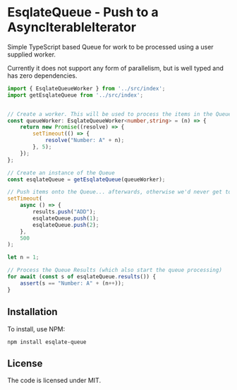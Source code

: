 # EsqlateQueue - Push to a AsyncIterableIterator

Simple TypeScript based Queue for work to be processed using a user supplied worker.

Currently it does not support any form of parallelism, but is well typed and has
zero dependencies.

```typescript
import { EsqlateQueueWorker } from '../src/index';
import getEsqlateQueue from '../src/index';


// Create a worker. This will be used to process the items in the Queue.
const queueWorker: EsqlateQueueWorker<number,string> = (n) => {
    return new Promise((resolve) => {
        setTimeout(() => {
            resolve("Number: A" + n);
        }, 5);
    });
};

// Create an instance of the Queue
const esqlateQueue = getEsqlateQueue(queueWorker);

// Push items onto the Queue... afterwards, otherwise we'd never get to the loop
setTimeout(
    async () => {
        results.push("ADD");
        esqlateQueue.push(1);
        esqlateQueue.push(2);
    },
    500
);

let n = 1;

// Process the Queue Results (which also start the queue processing)
for await (const s of esqlateQueue.results()) {
    assert(s == "Number: A" + (n++));
}

```

## Installation

To install, use NPM:

    npm install esqlate-queue

## License

The code is licensed under MIT.
